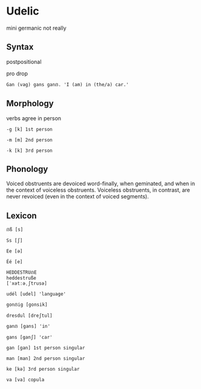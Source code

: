 # Udelic

mini germanic not really

## Syntax

postpositional

pro drop

`Gan (vag) gans ganẞ. 'I (am) in (the/a) car.'`

## Morphology

verbs agree in person

`-g [k] 1st person`

`-m [m] 2nd person`

`-k [k] 3rd person`

## Phonology

Voiced obstruents are devoiced word-finally, when geminated, and when in the context of voiceless obstruents. Voiceless obstruents, in contrast, are never revoiced (even in the context of voiced segments).

## Lexicon

`ẞß [s]`

`Ss [ʃ]`

`Ee [ə]`

`Éé [e]`

```
HEDDESTRUẞE
heddestruße
[ˈxətːəˌʃtrusə]
```

`udél [udel] 'language'`

`gonẞig [gonsik]`

`dresdul [dreʃtul]`

`ganẞ [gans] 'in'`

`gans [ganʃ] 'car'`

`gan [gan] 1st person singular`

`man [man] 2nd person singular`

`ke [kə] 3rd person singular`

`va [va] copula`
